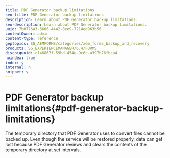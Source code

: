 ```yaml
---
title: PDF Generator backup limitations
seo-title: PDF Generator backup limitations
description: Learn about PDF Generator backup limitations.
seo-description: Learn about PDF Generator backup limitations.
uuid: 7b0776a3-3606-4442-8ee9-7214ed963b56
contentOwner: admin
content-type: reference
geptopics: SG_AEMFORMS/categories/aem_forms_backup_and_recovery
products: SG_EXPERIENCEMANAGER/6.4/FORMS
discoiquuid: c146867f-59bd-454e-9c6c-a397b76fbca4
noindex: true
index: y
internal: n
snippet: y
---
```


# PDF Generator backup limitations{#pdf-generator-backup-limitations}

The temporary directory that PDF Generator uses to convert files cannot be backed up. Even though the service will be restored properly, data can get lost because PDF Generator reviews and clears the contents of the temporary directory at set intervals. 
